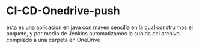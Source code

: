 # CI-CD-Onedrive-push

esta es una aplicacion en java con maven sencilla en la cual construimos el paquete, y por medio de Jenkins automatizamos la subida del archivo compilado a una carpeta en OneDrive